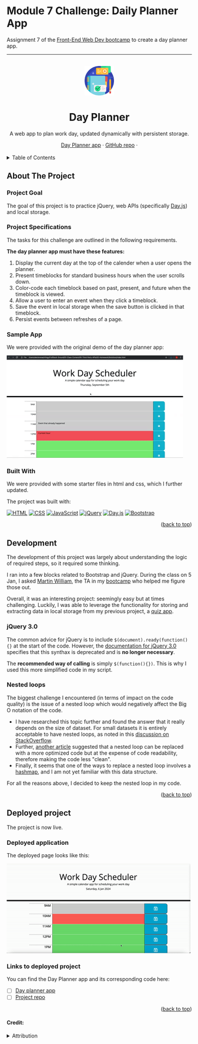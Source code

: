 # Module 7 Challenge: Daily Planner App
Assignment 7 of the [Front-End Web Dev bootcamp][bootcamp-url] to create a day planner app.


****
<a name="readme-top"></a>

<!-- PROJECT LOGO -->
<br />
<div align="center">
<!-- Webpage icon -->
<a href="https://icollier77.github.io/day-scheduler-app/" target="_blank">
    <img src="./images/planner.png" alt="Logo" width="80" height="80">
  </a>

<h1 align="center">Day Planner</h1>

  <p align="center">A web app to plan work day, updated dynamically with persistent storage.</p>
    <!-- links to deployment -->
    <a href="https://icollier77.github.io/day-scheduler-app/" target="_blank">Day Planner app</a>
    ·
    <a href="https://github.com/icollier77/day-scheduler-app" target="_blank">GitHub repo</a>
    ·
  <br>
  <br>
</div>



<!-- TABLE OF CONTENTS -->
<details>
  <summary>Table of Contents</summary>
  <ol>
    <li>
      <a href="#about-the-project">About The Project</a>
      <ul>
        <li><a href="#project-goal">Project Goal</a></li>
        <li><a href="#project-specifications">Project Specifications</a></li>
        <li><a href="#sample-app">Sample App</a></li>
        <li><a href="#built-with">Built With</a></li>
      </ul>
    </li>
    <li><a href="#development">Development</a></li>
      <ul>
        <li><a href="#jquery-30">jQuery 3.0</a></li>
        <li><a href="#nested-loops">Nested loops</a></li>
      </ul>
    <li><a href="#deployed-project">Deployed Project</a></li>
      <ul>
        <li><a href="#deployed-application">Deployed Application</a></li>
        <li><a href="#links-to-deployed-project">Links to Deployed Project</a></li>
      </ul>
  </ol>
</details>

<!-- ABOUT THE PROJECT -->
## About The Project

### Project Goal
The goal of this project is to practice jQuery, web APIs (specifically [Day.js][dayjs-url]) and local storage.

### Project Specifications

<p>The tasks for this challenge are outlined in the following requirements.</p>

<p><b>The day planner app must have these features:</b></p>
<ol>
  <li>Display the current day at the top of the calender when a user opens the planner.</li>
  <li>Present timeblocks for standard business hours when the user scrolls down.</li>
  <li>Color-code each timeblock based on past, present, and future when the timeblock is viewed.</li>
  <li>Allow a user to enter an event when they click a timeblock.</li>
  <li>Save the event in local storage when the save button is clicked in that timeblock.</li>
  <li>Persist events between refreshes of a page.</li>
  
</ol>

### Sample App

<p>We were provided with the original demo of the day planner app:

![inital screenshot][initial-img]
</p>

### Built With

We were provided with some starter files in html and css, which I further updated.

The project was built with:

[![HTML][html-badge]][html-url] 
[![CSS][css-badge]][css-url] 
[![JavaScript][js-badge]][js-url] 
[![jQuery][jquery-badge]][jquery-url]
[![Day.js][dayjs-badge]][dayjs-url]
[![Bootstrap][boostrap-badge]][bootstrap-url]


<p align="right">(<a href="#readme-top">back to top</a>)</p>

<!-- The build process -->
## Development

The development of this project was largely about understanding the logic of required steps, so it required some thinking.

I ran into a few blocks related to Bootstrap and jQuery. During the class on 5 Jan, I asked [Martin William][martin-url], the TA in my [bootcamp][bootcamp-url] who helped me figure those out.

Overall, it was an interesting project: seemingly easy but at times challenging. Luckily, I was able to leverage the functionality for storing and extracting data in local storage from my previous project, a [quiz app][quiz-app-url].

### jQuery 3.0

The common advice for jQuery is to include `$(document).ready(function(){}` at the start of the code. However, the [documentation for jQuery 3.0][jquery-ready-url] specifies that this synthax is deprecated and is **no longer necessary**.

The **recommended way of calling** is simply `$(function(){})`. This is why I used this more simplified code in my script.

### Nested loops

The biggest challenge I encountered (in terms of impact on the code quality) is the issue of a nested loop which would negatively affect the Big O notation of the code.

* I have researched this topic further and found the answer that it really depends on the size of dataset. For small datasets it is entirely acceptable to have nested loops, as noted in this [discussion on StackOverflow][stackoverflow-url].
* Further, [another article][medium-url] suggested that a nested loop can be replaced with a more optimized code but at the expense of code readability, therefore making the code less "clean".
* Finally, it seems that one of the ways to replace a nested loop involves a [hashmap][hashmap-url], and I am not yet familiar with this data structure.

For all the reasons above, I decided to keep the nested loop in my code.

<p align="right">(<a href="#readme-top">back to top</a>)</p>

<!-- Deployed project -->
## Deployed project

The project is now live.

### Deployed application

The deployed page looks like this:

![Deployed page][deployed-gif]

### Links to deployed project

You can find the Day Planner app and its corresponding code here:

- [ ] [Day planner app][deployed-url]
- [ ] [Project repo][repo-url]

<p align="right">(<a href="#readme-top">back to top</a>)</p>

#### Credit:
<details>
    <summary>Attribution</summary>

- <a href="https://www.flaticon.com/free-icons/journal" title="journal icons" target="_blank">Journal icons created by Freepik - Flaticon</a>

<!-- MARKDOWN LINKS & IMAGES -->
[deployed-gif]: ./images/deployed-page.gif

[deployed-url]: https://icollier77.github.io/day-scheduler-app/

[repo-url]: https://github.com/icollier77/day-scheduler-app

[initial-img]: ./images/05-third-party-apis-homework-demo.gif

[html-badge]: https://img.shields.io/badge/HTML-e34c26?style=for-the-badge&logo=html5&logoColor=white
[css-badge]: https://img.shields.io/badge/CSS-FF8A27?style=for-the-badge&logo=CSS3
[js-badge]: https://img.shields.io/badge/JavaScript-F0DB4F?style=for-the-badge&logo=Javascript&logoColor=323330
[dayjs-badge]: https://img.shields.io/badge/Day.js-ff8849?style=for-the-badge&logo=dayjs&logoColor=white
[jquery-badge]: https://img.shields.io/badge/jQuery-0769ad?style=for-the-badge&logo=jQuery&logoColor=white
[boostrap-badge]: https://img.shields.io/badge/Bootstrap-563D7C?style=for-the-badge&logo=bootstrap&logoColor=white

[html-url]: https://www.w3schools.com/html/
[css-url]: https://www.w3schools.com/css/default.asp
[js-url]: https://www.w3schools.com/js/default.asp
[dayjs-url]: https://day.js.org/
[jquery-url]: https://jquery.com/
[bootstrap-url]: https://getbootstrap.com/

[bootcamp-url]: https://www.edx.org/boot-camps/coding/skills-bootcamp-in-front-end-web-development

[martin-url]: https://github.com/MartinSWDev

[quiz-app-url]: https://github.com/icollier77/life-in-uk-quiz

[jquery-ready-url]: https://api.jquery.com/ready/

[stackoverflow-url]: https://stackoverflow.com/questions/48411581/how-to-avoid-for-loop-inside-for-loop-in-javascript

[medium-url]: https://medium.com/geekculture/javascript-101-optimizing-your-loops-e63e49fe9a59

[hashmap-url]: https://stackoverflow.com/questions/48589552/whats-the-best-way-to-optimize-these-nested-for-loops-used-to-create-a-hashmap